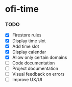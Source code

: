 # ofi-time

### TODO

- [x] Firestore rules
- [x] Display time slot
- [x] Add time slot
- [x] Display calendar
- [x] Allow only certain domains
- [ ] Code documentation 
- [ ] Project documentation 
- [ ] Visual feedback on errors
- [ ] Improve UX/UI